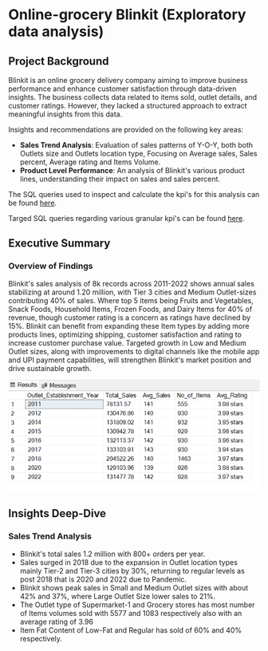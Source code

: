 # Online-grocery Blinkit (Exploratory data analysis)

## Project Background
Blinkit is an online grocery delivery company aiming to improve business performance and enhance customer satisfaction through data-driven insights. The business collects data related to items sold, outlet details, and customer ratings. However, they lacked a structured approach to extract meaningful insights from this data.

Insights and recommendations are provided on the following key areas:

- **Sales Trend Analysis**: Evaluation of sales patterns of Y-O-Y, both both Outlets size and Outlets location type, Focusing on Average sales, Sales percent, Average rating and Items Volume.
- **Product Level Performance**: An analysis of Blinkit's various product lines, understanding their impact on sales and sales percent.

The SQL queries used to inspect and calculate the kpi's for this analysis can be found [here](https://github.com/rPrajwal18/Online-grocery-Blinkit-Exploratory-data-analysis-/blob/1e776ed8ce8a4335be2793879bfa2591d0463331/SQL%20queries%20and%20analysis/Calculating_general_kpi's.sql).

Targed SQL queries regarding various granular kpi's can be found [here](https://github.com/rPrajwal18/Online-grocery-Blinkit-Exploratory-data-analysis-/blob/1e776ed8ce8a4335be2793879bfa2591d0463331/SQL%20queries%20and%20analysis/Calculating_granular_requirements.sql).

## Executive Summary

### Overview of Findings
Blinkit's sales analysis of 8k records across 2011-2022 shows annual sales stabilizing at around 1.20 million, with Tier 3 cities and Medium Outlet-sizes contributing 40% of sales. Where top 5 items being Fruits and Vegetables, Snack Foods, Household Items, Frozen Foods, and Dairy Items for 40% of revenue, though customer rating is a concern as  ratings have declined by 15%. Blinkit can benefit from expanding these Item types by adding more products lines, optimizing shipping, customer satisfaction and rating to increase customer purchase value. Targeted growth in Low and Medium Outlet sizes, along with improvements to digital channels like the mobile app and UPI payment capabilities, will strengthen Blinkit's market position and drive sustainable growth.

![Year on Year aggregated image](https://github.com/rPrajwal18/Online-grocery-Blinkit-Exploratory-data-analysis-/blob/73e0dcaee4ef70e2d050ca550f945d53840ff6b7/Analysed%20Tables/year_over_year_aggregated.png)

## Insights Deep-Dive

### Sales Trend Analysis
- Blinkit's total sales 1.2 million with 800+ orders per year.
- Sales surged in 2018 due to the expansion in Outlet location types mainly Tier-2 and Tier-3 cities by 30%, returning to regular levels as post 2018 that is 2020 and 2022 due to Pandemic.
- Blinkit shows peak sales in Small and Medium Outlet sizes with about 42% and 37%, where Large Outlet Size lower sales to 21%.
- The Outlet type of Supermarket-1 and Grocery stores has most number of Items volumes sold with 5577 and 1083 respectively also with an average rating of 3.96
- Item Fat Content of Low-Fat and Regular has sold of 60% and 40% respectively.

